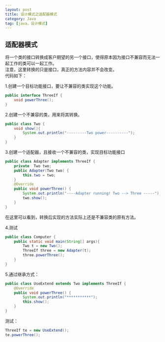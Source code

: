```yaml
---
layout: post
title: 设计模式之适配器模式
category: Java
tag: [java，设计模式]
---
```


## 适配器模式
将一个类的接口转换成客户期望的另一个接口，使得原本因为接口不兼容而无法一起工作的类可以一起工作。  
注意，这里转换的只是接口，真正的方法内容并不会改变。  
代码如下：  

1.创建一个目标功能接口，要让不兼容的类实现这个功能。

```java
public interface ThreeIf {
    void powerThree();
}
```

2.创建一个不兼容的类，用来将其转换。

```java
public class Two {
    void show(){
        System.out.println("---------Two power----------");
    }
}
```

3.创建一个适配器，且接收一个不兼容的类，实现目标功能接口

```java
public class Adapter implements ThreeIf {
    private  Two two;
    public Adapter(Two two) {
        this.two = two;
    }
    @Override
    public void powerThree() {
        System.out.println("----Adapter running! Two --> Three -----");
        two.show();
    }
}
```
在这里可以看到，转换后实现的方法实际上还是不兼容类的原有方法。

4.测试

```java
public class Computer {
    public static void main(String[] args){
        Two t = new Two();
        ThreeIf three = new Adapter(t);
        three.powerThree();
    }
}
```

5.通过继承方式：

```java
public class UseExtend extends Two implements ThreeIf {
    @Override
    public void powerThree() {
        System.out.println("***********");
        this.show();
    }
}  
```

测试：  

```java
ThreeIf te = new UseExtend();
te.powerThree();
```